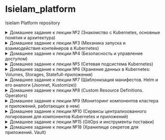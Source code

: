 # IsieIam_platform
IsieIam Platform repository

<details>
<summary>Домашнее задание к лекции №2 (Знакомство с Kubernetes, основные понятия и архитектура)
</summary>

### Предзадание:
 - создана ветка kubernetes-prepare, в ней:
 - добавлен .travis.yml
 - добавлен шаблон для описания PR
 - добавлен .github/auto_assign.yml
 - создан PR к ветке main

### Задание:
 - установлен minikube (sudo -E minikube start --driver=none)
 - minikube ssh для выбранного способа старта не работает, т.к. vm как таковой нет, в вышестоящем запуске миникуб запускается в docker
 - установлен k8s dashboard и k9s

```
Для получения token для dashboard использовать:
kubectl get secrets -n kubernetes-dashboard
kubectl describe secret kubernetes-dashboard-token-**** -n kubernetes-dashboard
```

 - Проверено удаление системных подов: выжили не все - storage-provisioner сгинул навсегда.

```
coredns-f9fd979d6-48jsj - контролируется replica-set
kube-proxy-c4zf9 - контролируется DaemonSet/kube-proxy
Остальные поды контролируются - Node/isie-virtualbox, они являются static pods и контролируются kubelet, доп инфо тут:
  https://kubernetes.io/docs/tasks/configure-pod-container/static-pod/
их yml хранятся в /etc/kubernetes/manifest/
```

 - Создан dockerfile для запуска nginx, в него помещен измененный дефолтный конфиг и простой homework.html для тестов.
 - В dockerfile добавлены команды для запуска nginx от пользователя с uid 1001, самого nginx на 8000 порту и root каталогом /app
 - Собран и запушен в hub.docker.com образ.

```
для сборки и пуша использовать:
sudo docker build -t isieiam/nginx-test:1.0 .
sudo docker push isieiam/nginx-test:1.0
```

 - Написан web-pod.yaml и применен в миникуб

```
для установки пода из файла:
kubectl apply -f web-pod.yaml
для получения yaml пода:
kubectl get pod web -o yaml
альтернативно - вывод описания пода
kubectl describe pod web
```

 - Добавлен к под-у web init контейнер, который скачивает статику с https://tinyurl.com/otus-k8s-intro и которое через volume попадает к nginx в его рутовую директорию.

```
для проверки и проброса порта наружу:
kubectl port-forward --address 0.0.0.0 pod/web 8000:8000
```

 - Hipster-shop - склонирован репо, собран и запушен в hub.docker.com frontend

```
для сборки и пуша фронта:
sudo docker build -t isieiam/hipster-front:1.0 .
sudo docker push isieiam/hipster-front:1.0
генерация манифестов средствами kubectl:
kubectl run frontend --image isieiam/hipster-front:1.0 --restart=Never --dry-run=true -o yaml > frontend-pod.yaml
```

### Задание со *:

> Выясните причину, по которой pod frontend находится в статусе Error

Причина в том что он не может найти переменные окружения:

```
panic: environment variable "PRODUCT_CATALOG_SERVICE_ADDR" not set
```

> Создайте новый манифест frontend-pod-healthy.yaml...В результате, после применения исправленного манифеста pod frontend должен находиться в статусе Running...Поместите исправленный манифест frontend-pod-healthy.yaml в директорию kubernetes-intro

Добавлены переменные окружения из https://github.com/GoogleCloudPlatform/microservices-demo/blob/master/kubernetes-manifests/frontend.yaml. 
Создан frontend-pod-healthy.yaml - в результате под запускается - все ок.

</details>

<details>
<summary>Домашнее задание к лекции №3 (Механика запуска и взаимодействия контейнеров в Kubernetes)
</summary>

### Задание:
- Развернут кластер через kind
- Проверено создание на практике replica-set
- Проверена на практике работа с deployment
- Проверено на практике использование probes
- Развернут node-exporter через daemonset на всех нодах кластера, включая master

> Руководствуясь материалами лекции опишите произошедшую ситуацию, почему обновление ReplicaSet не повлекло обновление запущенных pod? 

ответ из лекции: потому что ReplicationController "НЕ проверяет соответствие запущенных Podов шаблону"

- Вспомогательные команды:

```
- получить поды по метке:
kubectl get pods -l app=frontend
- получить реплики:
kubectl get rs
- масштабирование реплики
kubectl scale replicaset frontend --replicas=3
- отследить развертывание реплики по метке:
kubectl apply -f frontend-replicaset.yaml | kubectl get pods -l app=frontend -w
- откат deployment-a:
kubectl rollout undo deployment paymentservice --to-revision=1 | kubectl get rs -l app=paymentservice -w
```

### Задание со * №1:

> С использованием параметров maxSurge и maxUnavailable самостоятельно реализуйте два следующих сценария развертывания:

```
Аналог blue-green:
1. Развертывание трех новых pod
2. Удаление трех старых pod
Reverse Rolling Update:
1. Удаление одного старого pod
2. Создание одного нового pod
```

Созданы:
- paymentservice-deployment-bg.yaml
- paymentservice-deployment-reverse.yaml

### Задание со * №2:

> Найдите в интернете или напишите самостоятельно манифест node-exporter-daemonset.yaml для развертывания DaemonSet с Node Exporter

- в инете найдено здесь https://github.com/shevyf/prom_on_k8s_howto/blob/master/node-exporter-daemonset.yml
- актуализировано под текущую версию api и убраны некоторые навороты - см node-exporter-daemonset.yaml
- метрики собираются

### Задание со **:

>Найдите способ модернизировать свой DaemonSet таким образом, чтобы Node Exporter был развернут как на master, так и на worker нодах (конфигурацию самих нод изменять нельзя)

Пример можно найти в мануале: https://kubernetes.io/docs/concepts/workloads/controllers/daemonset/

```
tolerations: # this toleration is to have the daemonset runnable on master nodes remove it if your masters can't run pods
  - key: node-role.kubernetes.io/master
    effect: NoSchedule
```

Параметр добавлен в node-exporter-daemonset.yaml

</details>

<details>
<summary>Домашнее задание к лекции №4 (Безопасность и управление доступом)
</summary>

### Задание:

- Изучено https://kubernetes.io/docs/reference/access-authn-authz/rbac/
- сделаны задания:

#### Задание №1
- Создать Service Account bob, дать ему роль admin в рамках всего кластера
- Создать Service Account dave без доступа к кластеру

#### Задание №2
- Создать Namespace prometheus
- Создать Service Account carol в этом Namespace
- Дать всем Service Account в Namespace prometheus возможность делать get, list, watch в отношении Pods всего кластера

#### Задание №3
- Создать Namespace dev
- Создать Service Account jane в Namespace dev
- Дать jane роль admin в рамках Namespace dev
- Создать Service Account ken в Namespace dev
- Дать ken роль view в рамках Namespace dev

#### Шпаргалка:
- ClusterRole не принадлежит ни одному namespace
- ClusterRole - роль на весь кластер
- Role - роль только на неймспейс
- И с ролями надо внимательно - могут существовать одноименные роли на кластер и в неймспейсе
- FAQ по биндингу:

```
apiVersion: rbac.authorization.k8s.io/v1
# Этот биндинг дает ползователю "jane" роль pod-reader  в "default" неймспейсе
# Роль  "pod-reader" должна в этом неймспейсе существовать.
kind: RoleBinding
metadata:
  name: read-pods    # придумываем название биндингу
  namespace: default # создаем биндинг именно в default
subjects:            # кому даем права
                     # можно указать нескользо "subject"
- kind: User
  name: jane         # имя пользователя регистрозависимое
  apiGroup: rbac.authorization.k8s.io
roleRef:             # указываем одну роль которую дадим верхним пользователям или сервисаккаунтам
  kind: Role         # либо  Role, либо ClusterRole
  name: pod-reader   # должно быть имя существующей Role или ClusterRole
  apiGroup: rbac.authorization.k8s.io
```

</details>

<details>
<summary>Домашнее задание к лекции №5 (Сетевая подсистема Kubernetes)
</summary>

### Задание:

- ветка kubernets-network, рабочий каталог kubernetes-network
- добавлены и проверена работоспособность readinessProbe и livenessProbe в web-pod.yml
- создан deployment под наше приложение web, добавлена strategy, с параметрами maxSurge и maxUnavailable есть пример в прошлой Д/З в задании с *
- изучены service c clusterip, а также наложение его создания на iptables
- переключен kube-proxy на ipvs, установлен и настроен metallb, изучено применение service loadbalancer

```
Для получения прямого доступа с локальной машины до сервисов
узнаем ip minikube: minikube ip (192.168.49.2)
при создании указывали подсетку для ext адресов или смотрим ext адрес у нужного нам сервиса 
и дальше прописываем маршрут на локальной машине для доступа к сервисам ip route add 172.17.255.0/24 via 192.168.49.2

Альтернативно можно пробрасывать любые порты на сущности вида pod, deployment, service:
kubectl port-forward service/web-svc-lb 5555:5555
kubectl port-forward deployment/web 5555:8000
```

- Установлен Ingress-COntroller в виде nginx с использованием metallb (никогда так делать больше не буду, чет слишком сложно)
- Создан headless сервис и ingress для нашего сервиса (web-svc-headless.yaml, web-ingress.yaml )


### Самопроверка:

>Вопрос для самопроверки:
>1. Почему следующая конфигурация валидна, но не имеет смысла?

```
livenessProbe:
 exec:
 command:
 - 'sh'
 - '-c'
 - 'ps aux | grep my_web_server_process'
```

С точки зрения проверки работоспопобсноти сайта - наличие процесса веб-сервера не гарантирует работоспособность сайта.
Grep: the grep manual at the exit status section report: EXIT STATUS The exit status is 0 if selected lines are found, and 1 if not found.
Т.е. grep вернет 0 если процесс есть и не 1 если его нет.

>2. Бывают ли ситуации, когда она все-таки имеет смысл?

Бывают - например когда у нас какое-нибудь легаси приложение или когда в одном контейнере надо мониторить допустим два процесса(entrypoint отвечает за основное), а liveness смотрит допустим на второе и падение второго тоже критично.

### Задание со * №1:

> 1. Сделайте сервис LoadBalancer , который откроет доступ к CoreDNS снаружи кластера (позволит получать записи через внешний IP). Например, nslookup web.default.cluster.local 172.17.255.10 .
> 2. Поскольку DNS работает по TCP и UDP протоколам - учтите это в конфигурации. Оба протокола должны работать по одному и тому же IPадресу балансировщика.
> 3. Полученные манифесты положите в подкаталог ./coredns

Релизовано, см ./kubernetes-network/ext-coredns-svc.yaml

Правда есть момент - сам сервис позволяет резолвить как имена так и обратный просмотр, но что интересно, у меня имена резолвились только в виде ip_address.web.default.cluster.local, почему они так генерились непонятно.

Подсказка: см https://metallb.universe.tf/usage/#ip-address-sharing

### Задание со * №2: Ingress для Dashboard

> Добавьте доступ к kubernetes-dashboard через наш Ingress-прокси:
> 1. Cервис должен быть доступен через префикс /dashboard ).
> 2. Kubernetes Dashboard должен быть развернут из официального манифеста. Актуальная ссылка есть в .
> 3. Написанные вами манифесты положите в подкаталог ./dashboard

Установлен kubernetes-dashboard: https://github.com/kubernetes/dashboard

```
kubectl apply -f https://raw.githubusercontent.com/kubernetes/dashboard/v2.1.0/aio/deploy/recommended.yaml
```

Написан манифест: ./kubernetes-network/dashboard/dashboard-ingress.yaml Проверена работоспособность - все ок.

Для выковыривания токена можно использовать, подставив нужное имя пода: 

```
kubectl describe secret kubernetes-dashboard-token-t5qnb -n kubernetes-dashboard
```

### Задание со * №3: Canary для Ingress

> Перенаправление части трафика на выделенную группу подов должно происходить по HTTP-заголовку.
> Естественно, что вам понадобятся 1-2 "канареечных" пода. 
> Написанные манифесты положите в подкаталог ./canary

В каталоге ./kubernetes-network/canary созданы два типа файлов: deployment, service, ingress для main приложения и для canary.

Выполняем kubectl apply -f ./ в каталоге canary. В реузльтате получаем два приложения.

Основной интерес представляе web-ingress-canary.yaml - в нем задаются основные параметры канарейки:

```
    nginx.ingress.kubernetes.io/canary: "true"                  # включает режим канарейки для nginx для нашего правила
    nginx.ingress.kubernetes.io/canary-by-header: "canary"      # вариант №1: задаем header имя по которому будем проверять идти нам в канарейку или нет
    nginx.ingress.kubernetes.io/canary-by-header-value: "true"  #             задаем header значение
    #nginx.ingress.kubernetes.io/canary-weight: "50"            # вариант №2: задаем в % соотношении запросов между промом и канарейкой кого и ск-ко - не совместимо с вариантом №1
```

Проверить что canary работает, т.е. на него идет трафик для нашего приложения - можно на выводе index.html по host name - там будет имя пода: main для основного приложения, canary для канарейки.

Подробности по настройке можно найти тут: https://github.com/kubernetes/ingress-nginx/blob/master/docs/user-guide/nginx-configuration/annotations.md#canary

### Доп инфо:

- на 20 версии кубера и докера заработало minikube ssh
- для запуска minikube: minikube start --vm-driver=docker  (причем по дефолту теперь оно запускается с vm в виде docker)
- Остановка: minikube stop
- Удаление кластера: minikube delete
- Установка дашборда: minikube dashboard
- Установка ингресса: minikube addons enable ingress
- Получение адреса minikube: minikube ip

</details>

<details>
<summary>Домашнее задание к лекции №6 (Хранение данных в Kubernetes: Volumes, Storages, Statefull-приложения)
</summary>

### Задание:

- Запущен кластен через kind
- Установлен MinIO (https://min.io) statefulset и service с использованием их манифестов:

```
kubectl apply -f https://raw.githubusercontent.com/express42/otus-platformsnippets/master/Module-02/Kuberenetes-volumes/minio-statefulset.yaml
kubectl apply -f https://raw.githubusercontent.com/express42/otus-platformsnippets/master/Module-02/Kuberenetes-volumes/minio-headless-service.yaml
```

- Манифесты сохранены в каталог: ./kubernetes-volumes
- Замучаны pv и pvc в разных способах создания и удаления, а также применения политик.
- Изучено как это хранится на диске с учетом stadard плагина kind и minikube
- Для запуска minio можно использовать: kubectl port-forward statefulsets/minio 9000:9000
- Опробовано использование самого minio
- На будущее есть некая то ли фича, то ли баг(по крайней мере офф документации k8s поведение явно противоречит, то это же плагин :) ):

>Интересный момент поймал на kind(да и minikube также ведет себя) с volume(домашка с minio): 
>если попытаться удалить PV(policy deleted) при существующем PVC, PV перейдет в terminated 
>как описано например тут https://kubernetes.io/docs/concepts/storage/persistent-volumes/#storage-object-in-use-protection), 
>но когда удалить PVC после этого, PV удалится, но данные по факту останутся в каталоге докера(в volumes) несмотря на политику. 
>Если же удалить изначально PVC, то и PV и данные удалятся(считаем что сам ss minio во всех случаях уже убит).  

### Задание со *

>В конфигурации нашего StatefulSet данные указаны в открытом виде, что не безопасно.
> Поместите данные в и настройте конфигурацию на их использование.

Написан манифест для secret. Сами secret закодированы base64. В существующие манифест statefulset добавлено использование secret.

</details>


<details>
<summary>Домашнее задание к лекции №7 (Шаблонизация манифестов. Helm и его аналоги (Jsonnet, Kustomize))
</summary>

### Задание:

- В этом задании есть небольшая инструкция по google cloud platform.(само облако осталось с прошлого курса)
- Создан k8s в GCP
- Обновлен helm3 до актуальной версии.

```
т.к. часть версий helm чартов из старого репа, то обзовем:
старые: helm repo add stable-old https://charts.helm.sh/stable
новые:  helm repo add stable https://kubernetes-charts.storage.googleapis.com
```

- Установлен nginx ingress через helm:

```
kubectl create ns nginx-ingress
helm upgrade --install nginx-ingress stable-old/nginx-ingress --wait \
 --namespace=nginx-ingress \
 --version=1.41.3
```

- Установлен cert manager через helm:

```
kubectl create namespace cert-manager
# ставим дополнения:
kubectl apply -f https://github.com/jetstack/cert-manager/releases/download/v1.1.0/cert-manager.crds.yaml -n cert-manager
# ставим сам менеджер
helm install cert-manager jetstack/cert-manager --namespace cert-manager --version v1.1.0
# доп инфо:
https://habr.com/ru/company/flant/blog/496936/
```

- Установлены clusterissures для автоматической выдачи сертификатов используя let's encrypt - см kubernetes-templating/cert-manager. Один файл для прода(реальный сертификат), второй для stage(фейковый сертификат от LE)

```
Для использования потом в ингрессе этих issuer необходимо добавить аннотации и секрет - как на примере ниже(в секрет поместится полученный сертификат):
  tls:
    enabled: true
    secretName: "harbor.35.192.45.27.nip.io"
    #secretName: ""
  ingress:
    hosts:
      core: harbor.35.192.45.27.nip.io
    annotations:
      kubernetes.io/ingress.class: nginx
      kubernetes.io/tls-acme: "true"
      cert-manager.io/cluster-issuer: "letsencrypt-production"
      cert-manager.io/acme-challenge-type: http01
```

- Установлен chartmuseum, на нем проверена корректная выдача сертификата - все ок.

```
kubectl create ns chartmuseum
helm upgrade --install chartmuseum stable-old/chartmuseum --wait \
 --namespace=chartmuseum \
 --version=2.13.2 \
 -f kubernetes-templating/chartmuseum/values.yaml

helm ls -n chartmuseum
```

### Задание со * №1: chartmuseum

>Научитесь работать с chartmuseum
>Опишите в PR последовательность действий, необходимых для добавления туда helm chart's и их установки с использованием chartmuseum как репозитория

Набор команд для использования chartmuseum ниже, вспомогательные ссылки: 
- https://chartmuseum.com/docs/#uploading-a-chart-package
- https://stackoverflow.com/questions/48577211/fail-to-upload-chart-to-chartmuseum

Тренироваться будем на чартах реддита с прошлых заданий:

```
# Для начала ставим плагин позволяющий пушить в какой-либо хелм репо:
helm plugin install https://github.com/chartmuseum/helm-push.git
# создаем пакет чарта (на выходе получим архив такой же как и при сборе зависимостей)
helm package .
# добавляем музей как репо для хелма:
helm repo add my-chartmuseum https://chartmuseum.34.68.65.51.nip.io
# пушим
helm push reddit/ my-chartmuseum
# обновляем:
helm repo update
# проверяем:
helm search repo reddit
NAME                 	CHART VERSION	APP VERSION	DESCRIPTION                   
my-chartmuseum/reddit	0.1.0        	           	OTUS sample reddit application
# и при необходимости можно поставить:
helm upgrade --install reddit my-chartmuseum/reddit
```

### Самостоятельное задание  №1: harbor

- Добавляем репо: helm repo add harbor https://helm.goharbor.io
- Создаем namespace: kubectl create ns harbor
- Устанавливаем, перед этим подготовив кастомные переменные:

```
helm upgrade --install harbor harbor/harbor --wait \
 --namespace=harbor \
 -f kubernetes-templating/harbor/values.yaml
```

- Реквизиты по умолчанию - admin/Harbor12345
- Был какой непонятный глюк что сервис не пускал себя с паролем при включенном tls, спустя неделю при тех же настройках все запустилось.

### Задание со * №2: Используем helmfile

> Опишите установку nginx-ingress, cert-manager и harbor в helmfile
> Приложите получившийся helmfile.yaml и другие файлы (при их наличии) в директорию kubernetes-templating/helmfile

- Написан файл: kubernetes-templating/helmfile/helmfile.yaml
- Для установки богатства из файла достаточно использовать helmfile sync в каталоге с файлом, единственно потом придется запустить повторно проставив корректный ext-ip ингресса(т.к. используется внешний сервис для генерации dns по ip).
- Есть момент: если существуют какие-то одноименные ресурсы оно выдаст ошибку и не поставится (например crd от cred-manager), но это справедливо и для любой установки любого чарта к существующим ресурсам в k8s.


### Задание: Создаем свой helm chart

- создан helm-chart для hipster-shop, запущен, работает(для gcp чтобы пробросить nodeport - надо зайти в gui найти сервис и там будет команда для forwarding).
- вынесен frontend в отдельный чарт - проверена работоспособность через  ingress - все ок.
- параметризован чарт frontend и добавлен в зависимости к основному чарту hipster-shop (не забываем, что из чарта HS фронтенд удален)
- Шпаргалка:

```
# создаем namespace для магазина:
kubectl create ns hipster-shop
# основная команда helm для разворачивания:
helm upgrade --install hipster-shop kubernetes-templating/hipster-shop --namespace hipster-shop
# обновить зависимости для чарта:
helm dep update kubernetes-templating/hipster-shop
# ставим чарт с переопределением входных значений (в данном случае они же и являются дефолтными :))
helm upgrade --install frontend kubernetes-templating/frontend --namespace hipster-shop -f kubernetes-templating/frontend/values.yaml
# удалить релиз:
helm delete frontend --namespace hipster-shop
```

### Задание со * №3: 

>Выберите сервисы, которые можно установить как зависимости, используя community chart's. Например, это может быть Redis.

- Вынесен redis из чарта hipster-shop и переведен на community чарт - в файле chart.yaml указана зависимость на внешний чарт с redis.
- добавлены доп переменные для redis(для упрощения запуска) и для сервиса cartservice(параметризован адрес redis) - см kubernetes-templating/hipster-shop/values.yaml
- удален deployment и service от redis из основного файла hipster-shop
- проверена работоспособность - все ок.

### Необязательное задание: Работа с helm-secrets

плагин переехал на новое место, то ставим плагин для секретов: 

```
helm plugin install https://github.com/jkroepke/helm-secrets
```

Инструкция по подготовке и шифрованию секретов:

```
генерим ключ:
gpg --full-generate-key
спросит пароль на закрытый и будет храиться где-то в домашнем каталоге - путь будет в выводе, как и имя ключа (много-много символов)
Для зашифровки:
sops -e -i --pgp 22CF5819B008C76172A3E90E9AD1DCB723941D38 secrets.yaml
Для расшифровки:
# helm secrets
helm secrets view secrets.yaml
# sops
sops -d secrets.yaml
и нужно будет ввести пароль закрытого ключа.
```

использование:

```
helm secrets upgrade --install frontend kubernetes-templating/frontend --namespace
hipster-shop \
 -f kubernetes-templating/frontend/values.yaml \
 -f kubernetes-templating/frontend/secrets.yaml
```

### Проверка: залить все чарты в harbor

- Мануал по подключению harbor как чарт репо: https://goharbor.io/docs/1.10/working-with-projects/working-with-images/managing-helm-charts/
- создан kubernetes-templating/repo.sh для добавления репо харбора.
- Далее как с музеем:

```
# добавляем репо (дублирую sh, чтобы не искать), кстати в отличие от музея - харбор хочет авторизацию и chartrepo обязательный путь после имени хоста
helm repo add templating --username=admin --password=Harbor12345 https://harbor.35.192.45.27.nip.io/chartrepo
helm push hipster-shop/ templating
helm push frontend/ templating
helm repo update
helm search repo hipster-shop
```

### Задание: kubecfg

- установлен kubecfg
- вынесены из основного чарта hipster-shop длва сервиса: paymentservice и shippingservice (deployment и service)
- создан services.jsonnet шаблон для генерации компонентов двух сервисов
- чем хорош jsonnet - им удобно генерить компоненты большого множества почти одинаковых сервисов, во всех остальных случаях это боль - достаточно посмотреть на файл.
- kubecfg/jsonnet очень сильно зависят от версии k8s и соответствующего ей версии библиотеки libsonnet - если не сходятся - можно легко нарваться на несовместимость версий сущностей k8s.
- библиотека libsonnet взята с какой-то ветки и положена локально, т.к. удаленно не скачивалось.
- для проверки указанных шаблонов: kubecfg show services.jsonnet
- для установки: kubecfg update services.jsonnet --namespace hipster-shop

### Задание со * №4:

>Выберите еще один микросервис из состава hipster-shop и попробуйте использовать другое решение на основе jsonnet, например Kapitan или qbec.

Не делал.

### Самостоятельное задание  №2: Kustomize

>Отпилите еще один (любой) микросервис из all-hipstershop.yaml.yaml и самостоятельно займитесь его kustomизацией.

- отпилен recommendationservice
- созданы yaml для kusomize: kubernetes-templating/kustomize base и override
- в override сделаны две кастомизации: dev и prod 
- dev - по сути является недостающим кусочком для текущей установки hipster-shop. Для установки: kubectl apply -k kubernetes-templating/kustomize/overrides/dev
- prod отличается namespace, label и префиксом
- для просмотра результатов кастомизированных yaml: kubectl kustomize overrides/dev
- доп инфо можно найти тут: https://kubectl.docs.kubernetes.io/references/kustomize/

</details>

<details>
<summary>Домашнее задание к лекции №8 (Custom Resource Definitions. Operators)
</summary>

### Задание:

- Написаны CustomResource и CustomResourceDefinition для mysql оператора
- В crd добавлено описание обязательных полей.
- Внимание, для 20 версии k8s формат crd в kubernetes-operators/deploy/crd.yaml уже deprecated и например validation в таком виде не работает. Рядом лежит crd16.yml, который работает корректно.
- Написана часть логики mysql оператора при помощи python KOPF (каталог kubernetes-operators/build) (кратко за логику отвечает py скрипт, который в рядом лежащие шаблоны подставляет значения от cr)
- Применены crd, запущен оператор/применены его манифесты из deploy каталога/ применер CR (в deploy/deploy-operator.yml указать нужный образ с оператором)
- Есть два варианта запуска, первый дебажный через явный локальный запуск оператора и второй честный с использованием докер образа с оператором.
- Для проверки в дебажном режиме:

```
# применяем crd
kubectl apply -f deploy/crd.yml
# запускаем оператор в каталоге build (для работы не забыть pip3 install kopf/kubernetes)
kopf run mysql-operator.py
# скрипт запустится и в консольке будут его логи
# далее применяем cr
kubectl apply -f deploy/cr.yml
```

- Для проверки по-честному:

```
# применяем crd
kubectl apply -f deploy/crd.yml
# проставляем нужный образ (isieiam/mysql-operator:1.0 или готовый из ДЗ) и применяем соответствующие манифесты:
kubectl apply -f deploy/service-account.yml
kubectl apply -f deploy/role.yml
kubectl apply -f deploy/role-binding.yml
kubectl apply -f deploy/deploy-operator.yml

# далее применяем cr
kubectl apply -f deploy/cr.yml
```
- При этом можем посмотреть на job-ы(видим что restore фелится с ошибкой, т.к. не может найти файлик бекапа, но так и задумано):

```
kubectl get jobs.batch
```

- Для проверки что все работает как надо:

```
#посмотреть что за объекты у нас создались:
kubectl get crd
kubectl get mysqls.otus.homework
kubectl describe mysqls.otus.homework mysql-instance

# для удобства помещаем имя пода в переменную окружения
export MYSQLPOD=$(kubectl get pods -l app=mysql-instance -o jsonpath="{.items[*].metadata.name}")
# создаем табличку в нашей созданной оператором бд и закидываем туда две строчки данных
kubectl exec -it $MYSQLPOD -- mysql -u root -potuspassword -e "CREATE TABLE test (id smallint unsigned not null auto_increment, name varchar(20) not null, constraint pk_example primary key (id) );" otus-database
kubectl exec -it $MYSQLPOD -- mysql -potuspassword -e "INSERT INTO test ( id, name) VALUES ( null, 'some data' );" otus-database
kubectl exec -it $MYSQLPOD -- mysql -potuspassword -e "INSERT INTO test ( id, name ) VALUES ( null, 'some data-2' );" otus-database
# проверяем содержимое:
kubectl exec -it $MYSQLPOD -- mysql -potuspassword -e "select * from test;" otus-database

# проверяем удаление:
kubectl delete mysqls.otus.homework mysql-instance
# PV для mysql должен был удалиться, проверяем
kubectl get pv
# и проверяем что в момент удаления у нас выполнился бекап - джоб должен был отработать
kubectl get jobs.batch

# а теперь самое интересное, создаем инстанс еще раз:
kubectl apply -f deploy/cr.yml

#и смотрим job:
kubectl get jobs.batch
# мы должны увидеть что restore job запустился: он взял бд из бекапа и затолкал его в вновь созданный pv и мы можем проверить это:
export MYSQLPOD=$(kubectl get pods -l app=mysql-instance -o jsonpath="{.items[*].metadata.name}")
kubectl exec -it $MYSQLPOD -- mysql -potuspassword -e "select * from test;" otus-database
```
- для проверки в выводе должно быть что-то такое:

```
:~/otus/IsieIam_platform/kubernetes-operators(kubernetes-operators)$ kubectl get jobs.batch
NAME                         COMPLETIONS   DURATION   AGE
backup-mysql-instance-job    1/1           3s         102s
restore-mysql-instance-job   1/1           3m31s      3m37s
:~/otus/IsieIam_platform/kubernetes-operators(kubernetes-operators)$ export MYSQLPOD=$(kubectl get pods -l app=mysql-instance -o jsonpath="{.items[*].metadata.name}")
:~/otus/IsieIam_platform/kubernetes-operators(kubernetes-operators)$ kubectl exec -it $MYSQLPOD -- mysql -potuspassword -e "select * from test;" otus-database
mysql: [Warning] Using a password on the command line interface can be insecure.
+----+-------------+
| id | name        |
+----+-------------+
|  1 | some data   |
|  2 | some data-2 |
+----+-------------+
```

- внимание - для 20 версии k8s оператор не может удалить PV, чистый тест возможен например на 16:

```
minikube start --vm-driver=docker --kubernetes-version=v1.16.1
```
### Задание со * :

>Исправить контроллер, чтобы он писал в status subresource
>Добавить в контроллер логику обработки изменений CR

не делал - уровень моего кунг-фу в python пока недостаточен для этого :)


</details>

<details>
<summary>Домашнее задание к лекции №9 (Мониторинг компонентов кластера и приложений, работающих в нем)
</summary>

### Задание:

- Выбран 4 уровень :) (Can i play, daddy?), т.к. лучше в Wolfenstein на death incarnate, чем в k8s :D
- взят актуальный чарт уже kube-prometheus-stack: https://github.com/prometheus-community/helm-charts/tree/main/charts/kube-prometheus-stack
- актуализированы values (kubernetes-monitoring/kube-prometheus-stack): включены ingress, настроены хосты для alertmanager, prometheus, grafana на mydomain.com
- ключевой момент, подсмотренный в лекции: необходимо поставить переменную serviceMonitorSelectorNilUsesHelmValues: false  иначе prom будет смотреть только те servicemonitor, у которых есть label поставленные от релиза helm.
- задеплоен чарт prom-a в кластер (в качестве k8s был взят minikube)

```
# шпаргалка по minikube
minikube start --vm-driver=docker
minikube addons enable ingress
minikube stop
minikube delete

# установка прома:
helm upgrade --install prometheus prometheus-community/kube-prometheus-stack -f kubernetes-monitoring/kube-prometheus-stack/values.yaml
```

- взят с первой ДЗ nginx, добавлен в конфиг параметр для его статуса, сбилжен образ isieiam/nginx-test:2.0
- взяты deployment, service, ingress с предыдущей ДЗ с canary для деплоя nginx из пункта выше.
- для доступа в локальный hosts прописаны имена хостов из ингресса и сервисы доступны по адресам:

```
http://prometheus.mydomain.com
http://alertmanager.mydomain.com
http://grafana.mydomain.com
сайт на nginx c логотипом otus: http://ingress.local
страница статуса nginx:         http://ingress.local/basic_status
```
- написаны deployment, service и service monitor для nginx prometheus exporter (доп инфо: https://github.com/nginxinc/nginx-prometheus-exporter)
- что делает exporter - у него параметром указан адрес сервиса nginx и он с nginx-вой страницы со статусом берет метрики и выдает прому в удобоваримом виде.
- для установки nginx и nginx-prometheus-exporter можно использовать kubectl apply -f . в каталоге kubernetes-monitoring/
- С репа nginx-prometheus-exporter взят дашборд для графаны: https://github.com/nginxinc/nginx-prometheus-exporter/tree/master/grafana
- Выглядит оно след образом:
![nginx exporter dashboard](./kubernetes-monitoring/screen/grafana_2021-01-07_18-42-39.png)

</details>

<details>
<summary>Домашнее задание к лекции №10 (Сервисы централизованного логирования для компонентов Kubernetes и приложений)
</summary>

### Задание:

- Создан кластер в gcp (1 нода в default, 3 в infra pool-ах)
- для трех нод в infra добавлены taints, можно либо в gui либо в консоли, на примере kind(запрет на shedule подов на эту ноду):

```
kubectl taint nodes kind-worker2 node-role=infra:NoSchedule
kubectl taint nodes kind-worker3 node-role=infra:NoSchedule
kubectl taint nodes kind-worker4 node-role=infra:NoSchedule
```

- установлен в ns microservices-demo hipster-shop
- подготовлены values для чарта EFK,с учетом требований по tolerations и установлен EFK в infra-pool
- донастроен fluentbit для отправки логов по адресу в  elastic с доп modify на удаление лишних полей
- установлен nginx ingress в кластер также в infra-pool 
- установлен prometheus-stack и elk exporter для сбора метрик elastic в проме.
- импортирован дашборд https://grafana.com/grafana/dashboards/4358 для elastic в графану
- проверена отработка мониторинга при отключении нод из infra pool
- настроено попадание логов nginx в elastic (достаточно в fluentbit прописать tolerations, чтобы он установился и на те ноды где живет nginx ingress)
- отформатированы логи nginx в json, в его values добавлены параметры, описанные по ссылка ниже:

```
https://kubernetes.github.io/ingress-nginx/user-guide/nginx-configuration/configmap/#log-format-escape-json
https://kubernetes.github.io/ingress-nginx/user-guide/nginx-configuration/configmap/#log-format-upstream
```

- для nginx добавлена настройка для serviceMonitor для отправки метрик в сторону prometheus
- созданы визуализации(по общему кол-ву и по кодам ответов) и дашборд для nginx в kibana(единственное отличие от методички в названии label:  kubernetes.labels.app_kubernetes_io/name : ingress-nginx)
- дашборд и визуализации экспортированы в kubernetes-logging/export.ndjson

![nginx ingress kibana dashboard](./kubernetes-logging/screen/kibana_ingress.png)

- установлен Loki и promtail через helm чарт, отдельно вынесены его values
- добавлен datasource loki в values для prometheus-stack в additional datasource у grafana(файл prometheus-operator.values.yaml добавлен в каталог, но по сути он от prometheus-stack лежащего рядом, а не от prom-operator)
- создан дашборд для nginx-ingress в grafana, содержащий логи nginx, ingress request volume, ingress success rate и срок истечения сертфииката
- дашборд выгружен в nginx-ingress.json, хотя дашборд https://github.com/kubernetes/ingress-nginx/blob/master/deploy/grafana/dashboards/nginx.json - достаточно интересный для использования :)

![nginx ingress grafana dashboard](./kubernetes-logging/screen/grafana_ingress.png)

### Задания со *:
- не делал

### Полезные команды:

```
#Устанавливаем nginx-ingress
kubectl create ns nginx-ingress
helm upgrade --install nginx-ingress ingress-nginx/ingress-nginx --wait --namespace=nginx-ingress -f ingress.values.yaml

# интересный параметр -o wide для поиска подов с учетом имен нод где они разместились
kubectl get pods -n microservices-demo -o wide

# ставим еластик
helm upgrade --install elasticsearch elastic/elasticsearch --namespace observability -f elasticsearch.values.yaml
helm upgrade --install kibana elastic/kibana --namespace observability -f kibana.values.yaml
helm upgrade --install fluent-bit stable-old/fluent-bit --namespace observability -f fluentbit.values.yaml

# ставим пром и экспортер для еластика:
helm upgrade --install prometheus prometheus-community/kube-prometheus-stack -f kube-prometheus-stack/values.yaml --namespace observability
helm upgrade --install elasticsearch-exporter stable-old/elasticsearch-exporter --set es.uri=http://elasticsearch-master:9200 --set serviceMonitor.enabled=true --namespace=observability

# ставим локи
# старый чарт
helm upgrade --install loki loki/loki-stack --namespace observability -f loki.values.yaml
# новый чарт
helm upgrade --install loki grafana/loki --namespace=observability -f loki.values.yaml
```

</details>

<details>
<summary>Домашнее задание к лекции №15 (GitOps и инструменты поставки)
</summary>

### Задание:

- Зарегался на gitlab - проект с microservice-demo: https://gitlab.com/isieiam/microservices-demo
- helm чарты взяты готовые из демонстрационного репа: https://gitlab.com/express42/kubernetes-platform-demo/microservices-demo/
- Для создания кластера в gce:

```
# Установка с Istio(так не работает, текущий istio, который дает google не совместим с актуальной версией flagger - набор метрик istio разный):
gcloud beta container clusters create otus-cluster \
    --addons=Istio --istio-config=auth=MTLS_PERMISSIVE \
    --cluster-version=1.17.16-gke.1600 \
    --machine-type=n1-standard-2 \
    --num-nodes=4 \
    --zone=us-central1-c

# Установка без Istio
gcloud beta container clusters create otus-cluster \
    --cluster-version=1.17.16-gke.1600 \
    --machine-type=n1-standard-2 \
    --num-nodes=4 \
    --zone=us-central1-c

# для настройки локального kubectl
gcloud container clusters get-credentials otus-cluster --zone us-central1-c --project mytest-302917
где otus-cluster - имя кластера, project - проект созданный в gce
```

- Собраны докер образы всех микросервисов, для упрощения сборки и пуша можно воспользоваться простеньким скриптом: kubernetes-gitops/build-all.sh
- Установлен в кластер flux: https://docs.fluxcd.io/en/1.18.0/tutorials/get-started.html

```
# Добавляем repo helm-a
helm repo add fluxcd https://charts.fluxcd.io
helm repo update

# Ставим crd:
kubectl apply -f https://raw.githubusercontent.com/fluxcd/helm-operator/master/deploy/crds.yaml
# Создаем namespace и ставим сам flux и helm-оператор для него (выполнять в каталоге kubernetes-gitops, где лежат кастомные values)
kubectl create namespace flux
helm upgrade --install flux fluxcd/flux -f flux.values.yaml --namespace flux
helm upgrade --install helm-operator fluxcd/helm-operator -f helm-operator.values.yaml --namespace flux

# ВНИМАНИЕ!!! - именно в values указано на какой репо смотрит flux для синхронизации

# Качаем себе консольную утилиту flux-а
wget https://github.com/fluxcd/flux/releases/download/1.21.1/fluxctl_linux_amd64

# получаем ssh ключик для flux-а и далее его кидаем в наш репо, который мониторится flux-ом
fluxctl identity --k8s-fwd-ns flux

# принудительная синхронизация репа и сервисов в k8s
fluxctl --k8s-fwd-ns flux sync

# Если посмотреть логи flux, то там будут видны все попытки синка, для примера создание namespace
ts=2021-02-07T17:57:24.106873143Z caller=sync.go:606 method=Sync cmd="kubectl apply -f -" took=639.97353ms err=null output="namespace/microservices-demo created"
```

- Проверено обновление сервиса через flux при появлении образа с новым тегом в docker-registry. Причем при текущих настройках работает не только инкремент версии образа, но и удаление тега из репа и откат на предыдущую версию.
Из интересного стоит обратить внимание на выбор тегов образов - задаются регуляркой, т.е. можно не все теги брать на автоматический синк.
- Принцип работы flux: он мониторит репо и каталог, указанные в настройках. При этом он сам поставит и namespace и смотрит за своими yaml, лежащими в releases и имеющих тип:

```
apiVersion: helm.fluxcd.io/v1
kind: HelmRelease
```
- Магия flux: при нахождении обновления(не важно в какую сторону), также и правит тег образа в самом репо где лежат его релизы.
- Когда flux находит изменение, то в логах будет следующее(смотрим на front, он единственный кто поменялся):

```
ts=2021-02-07T18:45:05.744203654Z caller=release.go:79 component=release release=frontend targetNamespace=microservices-demo resource=microservices-demo:helmrelease/frontend helmVersion=v3 info="starting sync run"
ts=2021-02-07T18:45:06.241820999Z caller=release.go:353 component=release release=frontend targetNamespace=microservices-demo resource=microservices-demo:helmrelease/frontend helmVersion=v3 info="running upgrade" action=upgrade
ts=2021-02-07T18:45:06.302887418Z caller=helm.go:69 component=helm version=v3 info="preparing upgrade for frontend" targetNamespace=microservices-demo release=frontend
ts=2021-02-07T18:45:06.312008041Z caller=helm.go:69 component=helm version=v3 info="resetting values to the chart's original version" targetNamespace=microservices-demo release=frontend
ts=2021-02-07T18:45:06.609795672Z caller=helm.go:69 component=helm version=v3 info="performing update for frontend" targetNamespace=microservices-demo release=frontend
ts=2021-02-07T18:45:06.681725276Z caller=helm.go:69 component=helm version=v3 info="creating upgraded release for frontend" targetNamespace=microservices-demo release=frontend
ts=2021-02-07T18:45:06.701746662Z caller=helm.go:69 component=helm version=v3 info="checking 4 resources for changes" targetNamespace=microservices-demo release=frontend
ts=2021-02-07T18:45:06.708246374Z caller=helm.go:69 component=helm version=v3 info="Looks like there are no changes for Service \"frontend\"" targetNamespace=microservices-demo release=frontend
ts=2021-02-07T18:45:06.757950126Z caller=helm.go:69 component=helm version=v3 info="Created a new Deployment called \"frontend-hipster\" in microservices-demo\n" targetNamespace=microservices-demo release=frontend
ts=2021-02-07T18:45:06.763248675Z caller=helm.go:69 component=helm version=v3 info="Looks like there are no changes for Gateway \"frontend-gateway\"" targetNamespace=microservices-demo release=frontend
ts=2021-02-07T18:45:06.773521541Z caller=helm.go:69 component=helm version=v3 info="Looks like there are no changes for VirtualService \"frontend\"" targetNamespace=microservices-demo release=frontend
ts=2021-02-07T18:45:06.775903703Z caller=helm.go:69 component=helm version=v3 info="Deleting \"frontend\" in microservices-demo..." targetNamespace=microservices-demo release=frontend
ts=2021-02-07T18:45:07.104205333Z caller=helm.go:69 component=helm version=v3 info="updating status for upgraded release for frontend" targetNamespace=microservices-demo release=frontend
ts=2021-02-07T18:45:07.135411421Z caller=release.go:364 component=release release=frontend targetNamespace=microservices-demo resource=microservices-demo:helmrelease/frontend helmVersion=v3 info="upgrade succeeded" revision=f7c4ad7b45349843881883009c276bad1e67cd64 phase=upgrade
```

- Написаны flux-релизы для всех сервисов демки (сервисы поднимутся с первого раза не все и это норм, зафейлится loadgenerator т.к. в текущих настройках он мониторит фронт с внешнего url и при условии, что  ingress или istio при этом нет).
- Отдельно установлен Istio: качаем с https://istio.io/latest/docs/setup/getting-started/ его архив и далее

```
# Ставим истио в кластер - namespace он создаст сам
istioctl install --set profile=default -y
# доставляем prometheus, именно в него istio будет заливать свои метрики, которые в том числе нужны для работы канарейки
kubectl apply -f https://raw.githubusercontent.com/istio/istio/release-1.9/samples/addons/prometheus.yaml -n istio-system
```
- У istio есть интересная настройка, которая явно задаётся при создании его через gce addon --istio-config=auth=MTLS_PERMISSIV - она отвечает за то какой вид трафик разрешает istio между подами.
Подробно об этом здесь: https://istio.io/latest/docs/tasks/security/authentication/mtls-migration/
- Обратить внимание, что в yaml файле namespace - указан параметр   labels:  istio-injection: enabled - это нужно для того, чтобы подселить istio в каждый наш сервис.
Если посмотреть список подов - то видно будет что в каждом из них стало по 2 контейнера: один сам сервис, второй sidecar контейнер с istio(но автоматом подселение не произойдет, только при пересоздании подов).
- Istio может играть роль ингресса, для этого сервису(который мы хотим вставить наружу) нужно создать две доп сущности: gateway и virtualservice - см на примере frontend.
- Для того чтобы посмотреть ext адрес istio: kubectl get gateway -n microservices-demo
- Установлен Flagger( оператор Kubernetes, созданный для автоматизации canarydeployments):

```
# Добавляем репо
helm repo add flagger https://flagger.app
helm repo update

# ставим crd
kubectl apply -f https://raw.githubusercontent.com/weaveworks/flagger/master/artifacts/flagger/crd.yaml

# ставим флаггер и вот тут самая магия: здесь указан прометей, который мы поставили вместе с istio - именно с него он будет брать метрики istio
helm upgrade --install flagger flagger/flagger \
--namespace=istio-system \
--set crd.create=false \
--set meshProvider=istio \
--set metricsServer=http://prometheus:9090
```

- Canary релиз через flagger: создается отдельная сущность flagger - см yaml canary в каталоге frontend https://gitlab.com/isieiam/microservices-demo/-/blob/master/deploy/charts/frontend/templates/canary.yaml

```
# Более подробная инфо: https://docs.flagger.app/how-it-works#canary-custom-resource

# смотрим на canary
kubectl get canary -n microservices-demo
NAMESPACE NAME STATUS WEIGHT LASTTRANSITIONTIME
microservices-demo frontend Initializing 0 2020-02-09T22:23:00Z

# когда он создается, то основной сервис получает приписку primary
kubectl get pods -n microservices-demo -l app=frontend-primary
NAME READY STATUS RESTARTS AGE
frontend-primary-649f9c4579-jgv8h 2/2 Running 0 2m56s
```

- При установленном canary если обновить образ сервиса, то согласно конфигу канарейки часть запросов пойдут на нее и дальше согласно настройкам, доля канарейки будет повышаться и в конце концов она поменяется с текущим primary. 
Но для использования этого в проме - метрики должны быть достаточны для определния живости сервиса. В нашем примере используется просто анализ кодов ответов на запросы.

```
# Если выполнить:
kubectl describe canary frontend -n microservices-demo
# то увидим как менялась доля канарейки (в нашем случае по настройкам на canary сразу шло 50% трафика)
Events:
  Type     Reason  Age                From     Message
  ----     ------  ----               ----     -------
  Warning  Synced  23m                flagger  frontend-primary.microservices-demo not ready: waiting for rollout to finish: observed deployment generation less then desired generation
  Normal   Synced  22m (x2 over 23m)  flagger  all the metrics providers are available!
  Normal   Synced  22m                flagger  Initialization done! frontend.microservices-demo
  Normal   Synced  8m2s               flagger  New revision detected! Scaling up frontend.microservices-demo
  Normal   Synced  7m2s               flagger  Starting canary analysis for frontend.microservices-demo
  Normal   Synced  7m2s               flagger  Advance frontend.microservices-demo canary weight 50
  Normal   Synced  6m2s               flagger  Advance frontend.microservices-demo canary weight 100
  Normal   Synced  5m2s               flagger  Copying frontend.microservices-demo template spec to frontend-primary.microservices-demo
  Normal   Synced  4m2s               flagger  Routing all traffic to primary
  Normal   Synced  3m2s               flagger  Promotion completed! Scaling down frontend.microservices-demo
```

- Есть один хитрый момент: для используемых настроек и метрик нужно чтобы был трафик на сервис - если его не будет - то нечего анализировать и канарейка просто умрет :)
- Откуда берутся метрики flagger-а: см https://flagger.app/intro/faq.html#metrics - где видно как он генерит свои стандартные метрики на основе метрик istio. При этом можно создавать и свои кастомные метрики.
- При этом - выше это метрики, которые используются для настройки canary, но если посмотреть prometheus у flagger есть и свои статусные метрики связанные с самими сущностями canary, например:
![flagger own metrics](./kubernetes-gitops/screens/flagger_canary.png)

Одна метрика: зеленая - это primary сервис, красная, это canary, видно что в какой-то момент, их доля изменилась сначала на 50%(такие настройки в конфиге canary), а потом и на 100%.

<details>
<summary>Полный вывод по canary</summary>

```
isie@isie-VirtualBox:~/otus/IsieIam_platform/kubernetes-gitops(kubernetes-gitops)$ kubectl get canaries -n microservices-demo
NAME       STATUS      WEIGHT   LASTTRANSITIONTIME
frontend   Succeeded   0        2021-02-13T19:42:08Z

============================
isie@isie-VirtualBox:~/otus/IsieIam_platform/kubernetes-gitops(kubernetes-gitops)$ kubectl describe canary frontend -n microservices-demo
Name:         frontend
Namespace:    microservices-demo
Labels:       <none>
Annotations:  helm.fluxcd.io/antecedent: microservices-demo:helmrelease/frontend
API Version:  flagger.app/v1beta1
Kind:         Canary
Metadata:
  Creation Timestamp:  2021-02-13T19:21:49Z
  Generation:          1
  Resource Version:    18778
  Self Link:           /apis/flagger.app/v1beta1/namespaces/microservices-demo/canaries/frontend
  UID:                 8f026823-7775-4588-b920-cb058879cc45
Spec:
  Analysis:
    Interval:    1m
    Max Weight:  100
    Metrics:
      Interval:               1m
      Name:                   request-success-rate
      Threshold:              99
    Step Weight:              50
    Threshold:                2
  Progress Deadline Seconds:  60
  Service:
    Gateways:
      frontend-gateway
    Hosts:
      front.34.122.52.80.xip.io
    Port:  80
    Retries:
      Attempts:         3
      Per Try Timeout:  1s
      Retry On:         gateway-error,connect-failure,refused-stream
    Target Port:        8080
    Traffic Policy:
      Tls:
        Mode:  DISABLE
  Target Ref:
    API Version:  apps/v1
    Kind:         Deployment
    Name:         frontend
Status:
  Canary Weight:  0
  Conditions:
    Last Transition Time:  2021-02-13T19:42:08Z
    Last Update Time:      2021-02-13T19:42:08Z
    Message:               Canary analysis completed successfully, promotion finished.
    Reason:                Succeeded
    Status:                True
    Type:                  Promoted
  Failed Checks:           0
  Iterations:              0
  Last Applied Spec:       67794895c9
  Last Transition Time:    2021-02-13T19:42:08Z
  Phase:                   Succeeded
  Tracked Configs:
Events:
  Type     Reason  Age                From     Message
  ----     ------  ----               ----     -------
  Warning  Synced  23m                flagger  frontend-primary.microservices-demo not ready: waiting for rollout to finish: observed deployment generation less then desired generation
  Normal   Synced  22m (x2 over 23m)  flagger  all the metrics providers are available!
  Normal   Synced  22m                flagger  Initialization done! frontend.microservices-demo
  Normal   Synced  8m2s               flagger  New revision detected! Scaling up frontend.microservices-demo
  Normal   Synced  7m2s               flagger  Starting canary analysis for frontend.microservices-demo
  Normal   Synced  7m2s               flagger  Advance frontend.microservices-demo canary weight 50
  Normal   Synced  6m2s               flagger  Advance frontend.microservices-demo canary weight 100
  Normal   Synced  5m2s               flagger  Copying frontend.microservices-demo template spec to frontend-primary.microservices-demo
  Normal   Synced  4m2s               flagger  Routing all traffic to primary
  Normal   Synced  3m2s               flagger  Promotion completed! Scaling down frontend.microservices-demo
```

</details>

### Задания со *:

- не делал, но часть для себя отметил (в частности пощупать argocd)

</details>

<details>
<summary>Домашнее задание к лекции №18 (Хранилище секретов для приложений. Vault)
</summary>

### Задание:

- Установлен кластер gcp

```
# установка кластер из 3 нод
gcloud beta container clusters create otus-cluster \
    --cluster-version=1.18.12-gke.1210 \
    --machine-type=n1-standard-2 \
    --num-nodes=3 \
    --zone=us-central1-c
# получение текущих кредов кластера
gcloud container clusters get-credentials otus-cluster --zone us-central1-c --project mytest-302917
```
#### Установка:
- Установлены consul и сам vault: consul является хранилищем для vault-а

```
# добавляем реп hashicorp
helm repo add hashicorp https://helm.releases.hashicorp.com
helm repo update
# install consul
https://github.com/hashicorp/consul-helm
helm install consul hashicorp/consul --set global.name=consul
# install vault
https://www.vaultproject.io/docs/platform/k8s/helm
# из каталога kubernetes-vault, где лежит правленный файл со значениями:
helm install -f vault-values.yaml vault hashicorp/vault 
```

- Вывод статуса vault после установки

```
$ helm status vault
NAME: vault
LAST DEPLOYED: Wed Mar  3 22:17:17 2021
NAMESPACE: default
STATUS: deployed
REVISION: 1
TEST SUITE: None
NOTES:
Thank you for installing HashiCorp Vault!

Now that you have deployed Vault, you should look over the docs on using
Vault with Kubernetes available here:

https://www.vaultproject.io/docs/


Your release is named vault. To learn more about the release, try:

  $ helm status vault
  $ helm get manifest vault
```

- При этом если посмотреть статус подов vault, то они running но не ready, до тех пор пока не пройдет unseal. Что такое seal и unseal - фактически в режиме unseal -vault запечатан, даже для себя - в текущем состоянии достать из него хранимые секреты невозможно. Чтобы начать с ним общаться - надо его распечатать:

```
isie@isie-VirtualBox:~/otus/IsieIam_platform/kubernetes-vault(kubernetes-vault)$ kubectl get pods
NAME                                    READY   STATUS    RESTARTS   AGE
consul-5wj5s                            1/1     Running   0          3m1s
consul-d987b                            1/1     Running   0          3m1s
consul-server-0                         1/1     Running   0          3m
consul-server-1                         1/1     Running   0          3m
consul-server-2                         1/1     Running   0          3m
consul-z2685                            1/1     Running   0          3m1s
vault-0                                 0/1     Running   0          85s
vault-1                                 0/1     Running   0          85s
vault-2                                 0/1     Running   0          85s
vault-agent-injector-79f4bb5689-p7rft   1/1     Running   0          85s
```

- Есть интересный момент если пытаться развернуть consul в kind или minicube - по каким то причинам id нод consul один и тот же и происходит постоянный перевыбор активной ноды. При этом у consul есть спец параметр чтобы не зависеть от id ноды, но оно не помогает. Если отключить ha режим - то все ок.
- Проведем инициализаю vault, можно через любой под vault. На выходе получает root токен для обращения к апи и ключ для unseal нод:

```
$ kubectl exec -it vault-0 -- vault operator init --key-shares=1 --key-threshold=1
Unseal Key 1: J3/CqFThg6mu4yePeLltBQI7Qdo/yUR1ODoPHqti244=
Initial Root Token: s.NW5XyfagsqL1ongygqq6NOuv
...
```
- с точки зрения key-shares и key-treshhold: key-shares- ск-ко ключей для unseal сгенерится(т.е. фактически это ск-ко хешей мастер ключа будет создано), key-treshhold - ск-ко ключей(хешей мастер ключа) нужно для получения самого мастер ключа или разблокировки vault. Подробности тут: https://www.vaultproject.io/docs/commands/operator/init
- распечатаем каждую ноду vault, при этом в момент unseal как раз вводятся unseal ключи полученные нами на предыдущем шаге 

```
kubectl exec -it vault-0 -- vault operator unseal
kubectl exec -it vault-1 -- vault operator unseal
kubectl exec -it vault-2 -- vault operator unseal
```

- Далее посмотрим на статус после unseal, при этом видно что мастером является 0 нода, остальные в standby:

<details>

```
$ kubectl exec -it vault-0 -- vault status
Key             Value
---             -----
Seal Type       shamir
Initialized     true
Sealed          false
Total Shares    1
Threshold       1
Version         1.6.2
Storage Type    consul
Cluster Name    vault-cluster-df4597b8
Cluster ID      16489def-375e-96ed-9260-0dab8f4d7771
HA Enabled      true
HA Cluster      https://vault-0.vault-internal:8201
HA Mode         active

$ kubectl exec -it vault-1 -- vault status
Key                    Value
---                    -----
Seal Type              shamir
Initialized            true
Sealed                 false
Total Shares           1
Threshold              1
Version                1.6.2
Storage Type           consul
Cluster Name           vault-cluster-df4597b8
Cluster ID             16489def-375e-96ed-9260-0dab8f4d7771
HA Enabled             true
HA Cluster             https://vault-0.vault-internal:8201
HA Mode                standby
Active Node Address    http://10.12.2.5:8200

$ kubectl exec -it vault-2 -- vault status
Key                    Value
---                    -----
Seal Type              shamir
Initialized            true
Sealed                 false
Total Shares           1
Threshold              1
Version                1.6.2
Storage Type           consul
Cluster Name           vault-cluster-df4597b8
Cluster ID             16489def-375e-96ed-9260-0dab8f4d7771
HA Enabled             true
HA Cluster             https://vault-0.vault-internal:8201
HA Mode                standby
Active Node Address    http://10.12.2.5:8200
```
</details>

- для общения с api залогинимся в vault:

```
$ kubectl exec -it vault-0 -- vault login
Token (will be hidden): 
Success! You are now authenticated. The token information displayed below
is already stored in the token helper. You do NOT need to run "vault login"
again. Future Vault requests will automatically use this token.

Key                  Value
---                  -----
token                s.NW5XyfagsqL1ongygqq6NOuv
token_accessor       63EbW02gkrRZLazcCzCF2IBN
token_duration       ?
token_renewable      false
token_policies       ["root"]
identity_policies    []
policies             ["root"]
```

- запросим список автоизаций:

```
$ kubectl exec -it vault-0 -- vault auth list
Path      Type     Accessor               Description
----      ----     --------               -----------
token/    token    auth_token_cd28eefb    token based credentials
```

#### Работа с секретами:

- Заведем и проверим заведение секретов в vault

```
# включаем kv(key/value) секреты
kubectl exec -it vault-0 -- vault secrets enable --path=otus kv
# проверяем список
kubectl exec -it vault-0 -- vault secrets list --detailed
# зводим секреты
kubectl exec -it vault-0 -- vault kv put otus/otus-ro/config username='otus' password='asajkjkahs'
kubectl exec -it vault-0 -- vault kv put otus/otus-rw/config username='otus' password='asajkjkahs'
# читаем данные по пути:
kubectl exec -it vault-0 -- vault read otus/otus-ro/config
# получаем значения kv секрета
kubectl exec -it vault-0 -- vault kv get otus/otus-rw/config
# Отличия в последних командах можно посмотреть здесь:
https://www.vaultproject.io/docs/commands/read
https://www.vaultproject.io/docs/commands/kv/get
```

- При чтении секрета получим следующий вывод:

```
$ kubectl exec -it vault-0 -- vault read otus/otus-ro/config
Key                 Value
---                 -----
refresh_interval    768h
password            asajkjkahs
username            otus
```

####  Дружба с k8s:

- Включим авторизацию черерз k8s(более подробно схему см на 37 странице и в видеозаписи на  1:53:40), добавим авторизацию в vault:

```
# само включение
kubectl exec -it vault-0 -- vault auth enable kubernetes
# вывод возможных авторизаций:
$ kubectl exec -it vault-0 -- vault auth list
Path           Type          Accessor                    Description
----           ----          --------                    -----------
kubernetes/    kubernetes    auth_kubernetes_624f1a50    n/a
token/         token         auth_token_cd28eefb         token based credentials
```

- Создадим ClusterRoleBinding - см файл kubernetes-vault/vault-auth-service-account.yml
- Создадим сам serviceaccount и применим crb:

```
# Create a service account, 'vault-auth'
$ kubectl create serviceaccount vault-auth
# Update the 'vault-auth' service account
$ kubectl apply --filename vault-auth-service-account.yml
```
- Подготовим переменные для записи в конфиг кубер авторизации

```
export VAULT_SA_NAME=$(kubectl get sa vault-auth -o jsonpath="{.secrets[*]['name']}")
export SA_JWT_TOKEN=$(kubectl get secret $VAULT_SA_NAME -o jsonpath="{.data.token}" | base64 --decode; echo)
export SA_CA_CRT=$(kubectl get secret $VAULT_SA_NAME -o jsonpath="{.data['ca\.crt']}" | base64 --decode; echo)

export K8S_HOST=$(more ~/.kube/config | grep server |awk '/http/ {print $NF}')
# альтернативный вариант несколько другой, последний sed - это стандартная регулярка для Removing ANSI color codes from text stream
export K8S_HOST=$(kubectl cluster-info | grep 'Kubernetes control plane' | awk '/https/ {print $NF}' | sed 's/\x1b\[[0-9;]*m//g' )
```

- Запишем конфиг в vault

```
kubectl exec -it vault-0 -- vault write auth/kubernetes/config \
token_reviewer_jwt="$SA_JWT_TOKEN" \
kubernetes_host="$K8S_HOST" \
kubernetes_ca_cert="$SA_CA_CRT"
```

- Создадим файл политики - см kubernetes-vault/otus-policy.hcl
- создадим политку и роль в vault(внимание - в текущих реалиях закопировать что-то в под в корень нельзя - просто не хватит прав, необходимо выбрать каталог, в который есть запись):

```
kubectl cp otus-policy.hcl vault-0:./tmp
kubectl exec -it vault-0 -- vault policy write otus-policy /tmp/otus-policy.hcl
kubectl exec -it vault-0 -- vault write auth/kubernetes/role/otus \
bound_service_account_names=vault-auth \
bound_service_account_namespaces=default policies=otus-policy ttl=24h
```

- Проверим работу авторизации, Создадим под с привязанным сервис аккаунтом и установим туда curl и jq:
```
kubectl run --generator=run-pod/v1 tmp --rm -i --tty --serviceaccount=vault-auth --image
alpine:3.7
apk add curl jq
```

- запишем переменные окружения находят в запущенном поде:

```
VAULT_ADDR=http://vault:8200
KUBE_TOKEN=$(cat /var/run/secrets/kubernetes.io/serviceaccount/token)
```

- дальше получим токен:
```
# можно просто курлом и в выводе подсмотреть токен
curl --request POST --data '{"jwt": "'$KUBE_TOKEN'", "role": "otus"}' $VAULT_ADDR/v1/auth/kubernetes/login | jq
# или записать токен в переменную окружения:
TOKEN=$(curl -k -s --request POST --data '{"jwt": "'$KUBE_TOKEN'", "role": "otus"}' $VAULT_ADDR/v1/auth/kubernetes/login | jq '.auth.client_token' | awk -F\" '{print $2}')
```

- и попробуем прочитать секреты:

```
$ curl --header "X-Vault-Token:s.W6WJg00DOh42m1EqSy9XV4Qa" $VAULT_ADDR/v1/otus/otus-ro/config
/ # curl --header "X-Vault-Token:s.W6WJg00DOh42m1EqSy9XV4Qa" $VAULT_ADDR/v1/otus/otus-ro/config
{"request_id":"18a58679-a11a-04b3-bb2a-077e95ac7fc5","lease_id":"","renewable":false,"lease_duration":2764800,"data":{"password":"asajkjkahs","username":"otus"},"wrap_info":null,"warnings":null,"auth":null}

$curl --header "X-Vault-Token:s.W6WJg00DOh42m1EqSy9XV4Qa" $VAULT_ADDR/v1/otus/otus-rw/config
/ # curl --header "X-Vault-Token:s.W6WJg00DOh42m1EqSy9XV4Qa" $VAULT_ADDR/v1/otus/otus-rw/config
{"request_id":"3f260432-fcd5-5f84-be74-9f730f273886","lease_id":"","renewable":false,"lease_duration":2764800,"data":{"password":"asajkjkahs","username":"otus"},"wrap_info":null,"warnings":null,"auth":null}
```

- проверим запись:

```
curl -H "X-Vault-Token: s.W6WJg00DOh42m1EqSy9XV4Qa" -H "Content-Type: application/json" -X POST -d '{"bar":"baz"}' $VAULT_ADDR/v1/otus/otus-ro/config
{"errors":["1 error occurred:\n\t* permission denied\n\n"]}

curl -H "X-Vault-Token: s.W6WJg00DOh42m1EqSy9XV4Qa" -H "Content-Type: application/json" -X POST -d '{"bar":"baz"}' $VAULT_ADDR/v1/otus/otus-rw/config
{"errors":["1 error occurred:\n\t* permission denied\n\n"]}
curl -H "X-Vault-Token: s.W6WJg00DOh42m1EqSy9XV4Qa" -H "Content-Type: application/json" -X POST -d '{"bar":"baz"}' $VAULT_ADDR/v1/otus/otus-rw/config1
all ok
```

- записать в ro мы не смогли т.к. только чтение, а записать в rw в config мы не смогли потому что в политике в файле выше - мы не указали возможность обновления секрета, т.е. это изменение существующего. При этом в config1 записать смогли - т.к. фактически это добавление нового, а это политика разрешает.
- для того чтобы иметь возможность обновлять существующие ключи необходимо поменять политику на:
```
# доп инфо здесь:
https://learn.hashicorp.com/tutorials/vault/policies
# а поменять надо на:
path "otus/otus-rw/*" {
capabilities = ["read", "create", "list", "update"]
```

#### Практический пример с nginx:

- Разберем практический пример использования кредов в подах кубера на примере nginx:
```
Авторизуемся через vault-agent и получим клиентский токен
Через consul-template достанем секрет и положим его в nginx
Итог - nginx получил секрет из волта, не зная ничего про волт
```

- скачаем набор примеров с git clone https://github.com/hashicorp/vault-guides.git и перейдем к нашему:  vault-guides/identity/vault-agent-k8s-demo
- скорректированные конфиги приложены в kubernetes-vault/demo. По файлам: по факту нам нужны только два: configmap.yaml и example-k8s-spec.yaml, т.к. crb мы создали уже выше.
- configmap - используется политика для vault с шаблоном файла html для nginx, в котором указаны переменные для получения кредов из vault-а. А в example* фактически разворачивание nginx и подцепление конфигмепа как volume в страничку nginx. Больше подробностей можно найти в kubernetes-vault/demo/README.md самого примера
- если зайти в под с nginx то можно в html странице найти уд:

```
$ kubectl exec -it vault-agent-example -- sh
# cd /usr/share/nginx/html
# ls
index.html
# cat index.html
<html>
<body>
<p>Some secrets:</p>
<ul>
<li><pre>username: otus</pre></li>
<li><pre>password: asajkjkahs</pre></li>
</ul>

</body>
</html>
```

- Либо если пробросить порт nginx наружу: kubectl port-forward pod/vault-agent-example 8080:80, получим следующее:

![nginx html](./kubernetes-vault/demo/vault01.png)

#### создадим CA на базе vault

- Включим pki секретс в vault:

```
kubectl exec -it vault-0 -- vault secrets enable pki
kubectl exec -it vault-0 -- vault secrets tune -max-lease-ttl=87600h pki
kubectl exec -it vault-0 -- vault write -field=certificate pki/root/generate/internal \
common_name="example.ru" ttl=87600h > CA_cert.crt
```
- Если что, для удаления можно воспользоваться:

```
curl \
    --header "X-Vault-Token: s.NW5XyfagsqL1ongygqq6NOuv" \
    --request DELETE \
    $VAULT_ADDR/v1/pki/root
```

- пропишем урлы для ca и отозванных сертификатов:

```
kubectl exec -it vault-0 -- vault write pki/config/urls \
issuing_certificates="http://vault:8200/v1/pki/ca" \
crl_distribution_points="http://vault:8200/v1/pki/crl"
```

- создадим промежуточный сертификат

```
kubectl exec -it vault-0 -- vault secrets enable --path=pki_int pki
kubectl exec -it vault-0 -- vault secrets tune -max-lease-ttl=87600h pki_int
kubectl exec -it vault-0 -- vault write -format=json pki_int/intermediate/generate/internal \
common_name="example.ru Intermediate Authority" | jq -r '.data.csr' > pki_intermediate.csr
```

- пропишем промежуточный сертификат в vault

```
kubectl cp pki_intermediate.csr vault-0:/home/vault/
kubectl exec -it vault-0 -- vault write -format=json pki/root/sign-intermediate \
csr=@/home/vault/pki_intermediate.csr \
format=pem_bundle ttl="43800h" | jq -r '.data.certificate' > intermediate.cert.pem
kubectl cp intermediate.cert.pem vault-0:/home/vault/
kubectl exec -it vault-0 -- vault write pki_int/intermediate/set-signed certificate=@/home/vault/intermediate.cert.pem
```

- Создадим и отзовем новые сертификаты, cоздадим роль для выдачи сертификатов:

```
kubectl exec -it vault-0 -- vault write pki_int/roles/example-dot-ru \
allowed_domains="example.ru" allow_subdomains=true max_ttl="720h"
```

- Создадим сертификат: kubectl exec -it vault-0 -- vault write pki_int/issue/example-dot-ru common_name="gitlab.example.ru" ttl="24h", вывод сертификата:

<details>

```
$ kubectl exec -it vault-0 -- vault write pki_int/issue/example-dot-ru common_name="gitlab.example.ru" ttl="24h"
Key                 Value
---                 -----
ca_chain            [-----BEGIN CERTIFICATE-----
MIIDnDCCAoSgAwIBAgIUSStASL0avna3F8Zu35flNBW/OT4wDQYJKoZIhvcNAQEL
BQAwFTETMBEGA1UEAxMKZXhhbXBsZS5ydTAeFw0yMTAzMDMyMTEwNDlaFw0yNjAz
MDIyMTExMTlaMCwxKjAoBgNVBAMTIWV4YW1wbGUucnUgSW50ZXJtZWRpYXRlIEF1
dGhvcml0eTCCASIwDQYJKoZIhvcNAQEBBQADggEPADCCAQoCggEBAMPfCvJzAhhN
IGAj2qJowyaWN4KYAK7AOFoqlOgupk9r2Z+5ViDomhwPo49oglwB4MMBMem2eeyX
0Zd5vB1RLd2C56N/Z3trJfPLbzAVapTscd0O4nGoFaugzJUZJ7iax7bhWGUqAWHr
BKRZouXtDkaEdarkgopTq0riic5RBoxFJSnWT09vCv8SfDXCnQK9q6KoUKAmGTnn
YBdI8qIodUWMF0weegDbjnrUeP4WGJ75dGts26AQHR08MNz6r408RumRN2+U/wSJ
coX4jga4yzlr5YFkTRVnFIwDgrGQ4+a7Sc608YYx/AF92pfaVeITn9leV2LJMhga
3caNVNjQ7Q8CAwEAAaOBzDCByTAOBgNVHQ8BAf8EBAMCAQYwDwYDVR0TAQH/BAUw
AwEB/zAdBgNVHQ4EFgQUNN9t7HpZV5lQguM6cKP7pnGg3a4wHwYDVR0jBBgwFoAU
/Yot3eNJT2YlgCiryvIcNP9gnkMwNwYIKwYBBQUHAQEEKzApMCcGCCsGAQUFBzAC
hhtodHRwOi8vdmF1bHQ6ODIwMC92MS9wa2kvY2EwLQYDVR0fBCYwJDAioCCgHoYc
aHR0cDovL3ZhdWx0OjgyMDAvdjEvcGtpL2NybDANBgkqhkiG9w0BAQsFAAOCAQEA
023qah1fKzF8JKvnJ5c7/GvSaWA+AIKDEUoYtqfjDEada0rKmLyaBNDfeP7nIKiS
wPKbJw2wrDDRkg+qiXIkKeqZg1sL/4fIOrAG1ArxWAjOKcWLivyTxtKDdUcm1kwV
drZdRM5mNZVG1Rbj01GhyhEXlw8BnNw0wmsR+cidUF4iQTpPef2Gro7c5mUfxfoq
srQdR/jUiGxHXIvOGxxXAcBClOKqQR0wrg6a1EjMwYj52lkcG3noWhfpbdeSeOsE
48W76S9vVcpPR7nqxNDA5TO7YmVXPEUsjnsfdBKy9QnUSN+EB/yhbsc8Kv3bN5SW
u4xv5PaIcODoG7z05C8imw==
-----END CERTIFICATE-----]
certificate         -----BEGIN CERTIFICATE-----
MIIDZzCCAk+gAwIBAgIUXukx9lvMESRRql/vu2lKxdfoibwwDQYJKoZIhvcNAQEL
BQAwLDEqMCgGA1UEAxMhZXhhbXBsZS5ydSBJbnRlcm1lZGlhdGUgQXV0aG9yaXR5
MB4XDTIxMDMwMzIxMTYzMVoXDTIxMDMwNDIxMTcwMVowHDEaMBgGA1UEAxMRZ2l0
bGFiLmV4YW1wbGUucnUwggEiMA0GCSqGSIb3DQEBAQUAA4IBDwAwggEKAoIBAQC2
sI1ctS0z2PixOzqmNEXf5BV/fA3CQNjkbnVAcEHJXPlt4rFVOicbUzh1rXnlQI8U
4aHqBX0W/eSWF8MF7Q02a7cJenKycypPMZuONMU3fhg6zzZb4kaUnNvPi+lEqeUj
yfrnv/k5yraxTPQY8u4ymkrzy+FjIzOTCo5xEa1fl9ejdlZWykS53FAG4nZxDSaZ
NmZgC6wI0RDQbBQfLWoIXzjsqKvLDY78L70RIqxX7KYOoVWNGVcPWDPH/WXZ+ZWf
wuhhqoFou3chHnVuyUbnNqu4j+STo0X0XG2HKjyqWaNItakEkA3wxHEaRGSPzqwA
Nagvtsri1efzgcWFD56XAgMBAAGjgZAwgY0wDgYDVR0PAQH/BAQDAgOoMB0GA1Ud
JQQWMBQGCCsGAQUFBwMBBggrBgEFBQcDAjAdBgNVHQ4EFgQUTmfJEcEQ1qC243sO
yeGRzd8Kc2swHwYDVR0jBBgwFoAUNN9t7HpZV5lQguM6cKP7pnGg3a4wHAYDVR0R
BBUwE4IRZ2l0bGFiLmV4YW1wbGUucnUwDQYJKoZIhvcNAQELBQADggEBAGmbLqnY
IFoS3MAxVET6NKw5j3cytLBjCQ59UvEcFChmwxzeWQfdMz2PFl1SM0jHglSiIcsS
ACZszojBErbi5wX7wtKBAz36Wz2dRbpCwpfVmWSmBXnQi3jOoxYxR/QKghHARhjO
VNXES4Ej5iv8uCqSts5BXEhw5WJBVcfjDYYlJ+NBFVzlfxIZdAcBNGwUKKY3a/U1
0co7b1c4Fw1W0gi3iDC/ZQkDOdHMWKqVaxHiB2mbRXx5+VUl62uRMR9qM1CAR7Vs
bO+Fb1ws3i/EtmFOA44GdzK1nLNPZQ23RBu7NQEpyclAlDt/N888vxLLZlPZjiaq
vK/V94mBRJQLyTw=
-----END CERTIFICATE-----
expiration          1614892621
issuing_ca          -----BEGIN CERTIFICATE-----
MIIDnDCCAoSgAwIBAgIUSStASL0avna3F8Zu35flNBW/OT4wDQYJKoZIhvcNAQEL
BQAwFTETMBEGA1UEAxMKZXhhbXBsZS5ydTAeFw0yMTAzMDMyMTEwNDlaFw0yNjAz
MDIyMTExMTlaMCwxKjAoBgNVBAMTIWV4YW1wbGUucnUgSW50ZXJtZWRpYXRlIEF1
dGhvcml0eTCCASIwDQYJKoZIhvcNAQEBBQADggEPADCCAQoCggEBAMPfCvJzAhhN
IGAj2qJowyaWN4KYAK7AOFoqlOgupk9r2Z+5ViDomhwPo49oglwB4MMBMem2eeyX
0Zd5vB1RLd2C56N/Z3trJfPLbzAVapTscd0O4nGoFaugzJUZJ7iax7bhWGUqAWHr
BKRZouXtDkaEdarkgopTq0riic5RBoxFJSnWT09vCv8SfDXCnQK9q6KoUKAmGTnn
YBdI8qIodUWMF0weegDbjnrUeP4WGJ75dGts26AQHR08MNz6r408RumRN2+U/wSJ
coX4jga4yzlr5YFkTRVnFIwDgrGQ4+a7Sc608YYx/AF92pfaVeITn9leV2LJMhga
3caNVNjQ7Q8CAwEAAaOBzDCByTAOBgNVHQ8BAf8EBAMCAQYwDwYDVR0TAQH/BAUw
AwEB/zAdBgNVHQ4EFgQUNN9t7HpZV5lQguM6cKP7pnGg3a4wHwYDVR0jBBgwFoAU
/Yot3eNJT2YlgCiryvIcNP9gnkMwNwYIKwYBBQUHAQEEKzApMCcGCCsGAQUFBzAC
hhtodHRwOi8vdmF1bHQ6ODIwMC92MS9wa2kvY2EwLQYDVR0fBCYwJDAioCCgHoYc
aHR0cDovL3ZhdWx0OjgyMDAvdjEvcGtpL2NybDANBgkqhkiG9w0BAQsFAAOCAQEA
023qah1fKzF8JKvnJ5c7/GvSaWA+AIKDEUoYtqfjDEada0rKmLyaBNDfeP7nIKiS
wPKbJw2wrDDRkg+qiXIkKeqZg1sL/4fIOrAG1ArxWAjOKcWLivyTxtKDdUcm1kwV
drZdRM5mNZVG1Rbj01GhyhEXlw8BnNw0wmsR+cidUF4iQTpPef2Gro7c5mUfxfoq
srQdR/jUiGxHXIvOGxxXAcBClOKqQR0wrg6a1EjMwYj52lkcG3noWhfpbdeSeOsE
48W76S9vVcpPR7nqxNDA5TO7YmVXPEUsjnsfdBKy9QnUSN+EB/yhbsc8Kv3bN5SW
u4xv5PaIcODoG7z05C8imw==
-----END CERTIFICATE-----
private_key         -----BEGIN RSA PRIVATE KEY-----
MIIEpQIBAAKCAQEAtrCNXLUtM9j4sTs6pjRF3+QVf3wNwkDY5G51QHBByVz5beKx
VTonG1M4da155UCPFOGh6gV9Fv3klhfDBe0NNmu3CXpysnMqTzGbjjTFN34YOs82
W+JGlJzbz4vpRKnlI8n657/5Ocq2sUz0GPLuMppK88vhYyMzkwqOcRGtX5fXo3ZW
VspEudxQBuJ2cQ0mmTZmYAusCNEQ0GwUHy1qCF847Kiryw2O/C+9ESKsV+ymDqFV
jRlXD1gzx/1l2fmVn8LoYaqBaLt3IR51bslG5zaruI/kk6NF9Fxthyo8qlmjSLWp
BJAN8MRxGkRkj86sADWoL7bK4tXn84HFhQ+elwIDAQABAoIBAQClEcGpEstVHacX
/LxxkKnSMvR5zE1iR9WyEVxAbS4EE84MS9iPeYv8VKWfLrAFROADrhvuqCbur1nr
hGzi3d4iXhF0rv8T3ptMEzbKt0O7cGPUP4aOX1YG0fSLA5AySpCQVeAvpnY6kb+h
VDb6lAZGEsPGpWFxgk0Hf3JVF/PfenrwZUGrktszFF3l9r0wXaiiqHL6FGnjnit8
n5BKqKbHd3B+gOcbtyAcZD6ZwyuTGEyKKGfQR7mKYjXF5VbmJ1SlyTmKjhT30jHy
LoiLexk9Cly9OZdms7wGKPY3YSmUYVvUaXeqoCtH/ZGPKfFhN3XR7ndQcn9WH3Z6
be7+n1sBAoGBAMR2C9d6m0m0Pn+HbdAIl/svi0o/78TwKTQ13KeuF/7MpgyOiKLF
emTSiz+3eLGztXdseWwdDL52Ui+y2/sLpUTjQVA1/QPm/EHcrLecr61gGET+cw3G
OdJzyQ3Z/4dHVzXwqPzIfkFjMa3POO8roM8X8sjnkiHvi5sRiFXhumIJAoGBAO4O
FLcXlNbjp9cGP7iRtKESBlJGZcJ4bAh6+IHFbtmg/yOyF5J6aVWn3B/XIbCrzrx9
0eymsiXVtFMttQp4kMr5G9j3jzIV4Q80ZQlzLq0jFSjJXzkF8fthJpWPC7dMsHWM
33PGGZb60wzV467kly3dhXGDT4vuPviXHOE7GaOfAoGAOyjtAfM6xeQQGekXSVj9
Ize68x3zvtMvJTi+/INxWFoZ+pgFTza2V5wLMKG4J5LdJ1wz6DmLN+N7dj+e/KcS
Gn9wkI3hZgZtmguwuw3k3Qmd5VDWJqS1jsktFw25Y+w4t9aDnLNnSZtsP1GybFsv
7ozgoF0TZUK0QHr0GiCCNrkCgYEA3Z1oNYcTffXT436ixZ2Hjcds8R0uUJuw3zgz
rwPxDVMvErkR7sBc3Wv2pgGuEH3xaVKsomYRRN2tER5lAwl4qiy8ewEEYvkxWulJ
AkIjevVFFoJZTom1W3N26xaPLqaLQ/PQdkQ+wGpjHfjlDIUsJHusZh97Z2Z1YxGy
xg8x8DsCgYEAjHeMKuIPXj2yCYYumvBMrhu5SrgJfvXeJ1UwWjb2VYMed9joKba9
PdCXG4c9bvxhA1S0CbCUVOhVVlFI+m1aOkm6k2sOTpUFre+SsW8EOTkiDkgI9fbm
3NSe6MJYiv136crWlyDAOakK12IDe1JlKUtavTVCaMncuI4vTl9/AFQ=
-----END RSA PRIVATE KEY-----
private_key_type    rsa
serial_number       5e:e9:31:f6:5b:cc:11:24:51:aa:5f:ef:bb:69:4a:c5:d7:e8:89:bc
```

</details>

- отзовем сертификат: 

```
$ kubectl exec -it vault-0 -- vault write pki_int/revoke serial_number="5e:e9:31:f6:5b:cc:11:24:51:aa:5f:ef:bb:69:4a:c5:d7:e8:89:bc"
Key                        Value
---                        -----
revocation_time            1614806282
revocation_time_rfc3339    2021-03-03T21:18:02.559895629Z
isie@isie-VirtualBox:~/otus/IsieIam_platform/kubernetes-vault(kubernetes-vault)$
```

- Все сертификаты добавлены в каталог kubernetes-vault 

### Задания с *:
- не делал

</details>